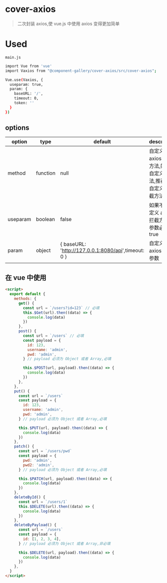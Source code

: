 # cover-axios

> 二次封装 axios,使 vue.js 中使用 axios 变得更加简单

# Used

`main.js`

```bash
import Vue from 'vue'
import Vaxios from "@component-gallery/cover-axios/src/cover-axios";

Vue.use(Vaxios, {
  useparam: true,
  param: {
    baseURL: '/',
    timeout: 0,
    token: ''
  }
})
```

## options

| option   | type     | default                                               | description                                                       |
| -------- | -------- | ----------------------------------------------------- | ----------------------------------------------------------------- |
| method   | function | null                                                  | 自定义 axios 拦截方法,如果有自定义的方法,推荐设置自定义的拦截方法 |
| useparam | boolean  | false                                                 | 如果不想自定义 axios 拦截方法,该参数必须为 true                   |
| param    | object   | { baseURL: '<http://127.0.0.1:8080/api>',timeout: 0 } | 自定义 axios 拦截参数                                             |

## 在 vue 中使用

```html
<script>
  export default {
    methods: {
      get() {
        const url = `/users?id=123` // 必填
        this.$Get(url).then((data) => {
          console.log(data)
        })
      },
      post() {
        const url = `/users` // 必填
        const payload = {
          id: 123,
          username: 'admin',
          pwd: 'admin',
        } // payload 必须为 Object 或者 Array,必填

        this.$POST(url, payload).then((data) => {
          console.log(data)
        })
      },
    },
    put() {
      const url = `/users`
      const payload = {
        id: 123,
        username: 'admin',
        pwd: 'admin',
      } // payload 必须为 Object 或者 Array,必填

      this.$PUT(url, payload).then((data) => {
        console.log(data)
      })
    },
    patch() {
      const url = `/users/pwd`
      const payload = {
        pwd: 'admin',
        pwd2: 'admin',
      } // payload 必须为 Object 或者 Array,必填

      this.$PATCH(url, payload).then((data) => {
        console.log(data)
      })
    },
    deleteById() {
      const url = `/users/1`
      this.$DELETE(url).then((data) => {
        console.log(data)
      })
    },
    deleteByPayload() {
      const url = `/users`
      const payload = {
        id: [1, 2, 3, 4],
      } // payload 必须为 Object 或者 Array,非必填

      this.$DELETE(url, payload).then((data) => {
        console.log(data)
      })
    },
  }
</script>
```
